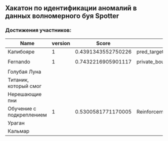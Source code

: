## Хакатон по идентификации аномалий в данных волномерного буя Spotter

### Достижения участников:



| Name | version | Score | file |
| ---- | ----- | ---- | ---- |
| Капибояре | 1 | 0.4391343552750226 | pred_targets_test_AR_LR.pkl |
|  |  |  |  |
| Fernando | 1 | 0.7432216905901117 | private_bouy_target_Fernando(rev1_featureEng+lightgbm).csv |
|  |  |  |  |
| Голубая Луна |  |  |  |
| Титаник, который смог |       |       |       |
| Нерешающие пни |  |  |  |
| Обучение с подкреплением | 1 | 0.5300581771170005 | Reinforcement_learning_team_prediction.pkl |
| Ураган |  |  |  |
| Кальмар |  |  |  |
